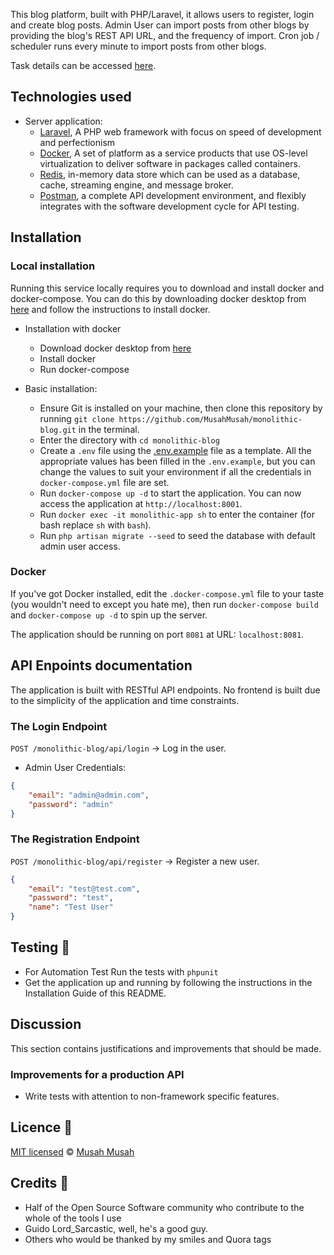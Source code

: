 This blog platform, built with PHP/Laravel, it allows users to register, login and create blog posts.
Admin User can import posts from other blogs by providing the blog's REST API URL, and the frequency of import.
Cron job / scheduler runs every minute to import posts from other blogs.

Task details can be accessed [here](https://www.notion.so/Web-Developer-0cdf0bb1015d4e5c94b62b3fe61ee621).

## Technologies used
- Server application:
    - [Laravel](https://laravel.com/), A PHP web framework with focus on speed of development and perfectionism
    - [Docker](https://www.docker.com/), A set of platform as a service products that use OS-level virtualization to deliver software in packages called containers.
    - [Redis](https://redis.io/), in-memory data store which can be used as a database, cache, streaming engine, and message broker.
    - [Postman](https://www.getpostman.com/), a complete API development environment, and flexibly integrates with the software development cycle for API testing.

## Installation
### Local installation
Running this service locally requires you to download and install docker and docker-compose. You can do this by downloading
docker desktop from [here](https://www.docker.com/products/docker-desktop) and follow the instructions to install docker.
- Installation with docker
    - Download docker desktop from [here](https://www.docker.com/products/docker-desktop)
    - Install docker
    - Run docker-compose

- Basic installation:
    - Ensure Git is installed on your machine, then clone this repository by running `git clone https://github.com/MusahMusah/monolithic-blog.git` in the terminal.
    - Enter the directory with `cd monolithic-blog`
    - Create a `.env` file using the [.env.example](/.env.example) file as a template. All the appropriate values has been filled in the `.env.example`, but you can change the values to suit your environment if all the credentials in `docker-compose.yml` file are set.
    - Run `docker-compose up -d` to start the application. You can now access the application at `http://localhost:8001`.
    - Run `docker exec -it monolithic-app sh` to enter the container (for bash replace `sh` with `bash`).
    - Run `php artisan migrate --seed` to seed the database with default admin user access.

### Docker
If you've got Docker installed, edit the `.docker-compose.yml` file to your taste (you wouldn't need to except you hate me), then run `docker-compose build` and `docker-compose up -d` to spin up the server.

The application should be running on port `8081` at URL: `localhost:8081`.

## API Enpoints documentation
The application is built with RESTful API endpoints. No frontend is built due to the simplicity of the application and time constraints.

### The Login Endpoint
`POST /monolithic-blog/api/login` -> Log in the user.
- Admin User Credentials:
```json
{
    "email": "admin@admin.com",
    "password": "admin"
}
```
### The Registration Endpoint
`POST /monolithic-blog/api/register` -> Register a new user.
```json
{
    "email": "test@test.com",
    "password": "test",
    "name": "Test User"
}
```

## Testing 🚨
- For Automation Test Run the tests with `phpunit`
- Get the application up and running by following the instructions in the Installation Guide of this README.

## Discussion
This section contains justifications and improvements that should be made.

### Improvements for a production API
- Write tests with attention to non-framework specific features.

## Licence 🔐
[MIT licensed](/LICENSE) © [Musah Musah](https://github.com/MusahMusah)

## Credits 🙏
- Half of the Open Source Software community who contribute to the whole of the tools I use
- Guido Lord_Sarcastic, well, he's a good guy.
- Others who would be thanked by my smiles and Quora tags
